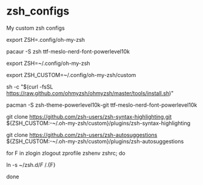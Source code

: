 # zsh_configs
My custom zsh configs

export ZSH=.config/oh-my-zsh

pacaur -S zsh ttf-meslo-nerd-font-powerlevel10k

export ZSH=~/.config/oh-my-zsh

export ZSH_CUSTOM=~/.config/oh-my-zsh/custom

sh -c "$(curl -fsSL https://raw.github.com/ohmyzsh/ohmyzsh/master/tools/install.sh)"

pacman -S zsh-theme-powerlevel10k-git ttf-meslo-nerd-font-powerlevel10k

git clone https://github.com/zsh-users/zsh-syntax-highlighting.git ${ZSH_CUSTOM:-~/.oh-my-zsh/custom}/plugins/zsh-syntax-highlighting

git clone https://github.com/zsh-users/zsh-autosuggestions ${ZSH_CUSTOM:-~/.oh-my-zsh/custom}/plugins/zsh-autosuggestions

for F in zlogin zlogout zprofile zshenv zshrc; do

ln -s ~/zsh.d/$F ~/.${F}

done

